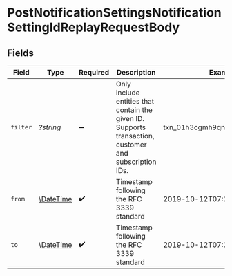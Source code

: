 # PostNotificationSettingsNotificationSettingIdReplayRequestBody


## Fields

| Field                                                                                                 | Type                                                                                                  | Required                                                                                              | Description                                                                                           | Example                                                                                               |
| ----------------------------------------------------------------------------------------------------- | ----------------------------------------------------------------------------------------------------- | ----------------------------------------------------------------------------------------------------- | ----------------------------------------------------------------------------------------------------- | ----------------------------------------------------------------------------------------------------- |
| `filter`                                                                                              | *?string*                                                                                             | :heavy_minus_sign:                                                                                    | Only include entities that contain the given ID. Supports transaction, customer and subscription IDs. | txn_01h3cgmh9qn7yezn4rgze4nrg2                                                                        |
| `from`                                                                                                | [\DateTime](https://www.php.net/manual/en/class.datetime.php)                                         | :heavy_check_mark:                                                                                    | Timestamp following the RFC 3339 standard                                                             | 2019-10-12T07:20:50.52Z                                                                               |
| `to`                                                                                                  | [\DateTime](https://www.php.net/manual/en/class.datetime.php)                                         | :heavy_check_mark:                                                                                    | Timestamp following the RFC 3339 standard                                                             | 2019-10-12T07:20:50.52Z                                                                               |
